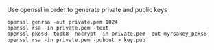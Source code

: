 Use openssl in order to generate private and public keys

```
openssl genrsa -out private.pem 1024
openssl rsa -in private.pem -text
openssl pkcs8 -topk8 -nocrypt -in private.pem -out myrsakey_pcks8
openssl rsa -in private.pem -pubout > key.pub
```